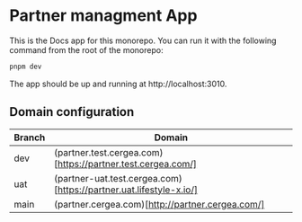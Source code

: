 # Partner managment App

This is the Docs app for this monorepo. You can run it with the following command from the root of the monorepo:

```bash
pnpm dev
```

The app should be up and running at http://localhost:3010.

## Domain configuration

| Branch | Domain                                                             |
| ------ | ------------------------------------------------------------------ |
| dev    | (partner.test.cergea.com)[https://partner.test.cergea.com/]        |
| uat    | (partner-uat.test.cergea.com)[https://partner.uat.lifestyle-x.io/] |
| main   | (partner.cergea.com)[http://partner.cergea.com/]                   |
